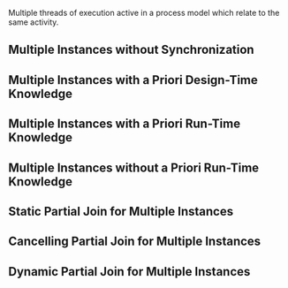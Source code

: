 Multiple threads of execution active in a process model which relate to the same activity.

## Multiple Instances without Synchronization


## Multiple Instances with a Priori Design-Time Knowledge


## Multiple Instances with a Priori Run-Time Knowledge


## Multiple Instances without a Priori Run-Time Knowledge


## Static Partial Join for Multiple Instances


## Cancelling Partial Join for Multiple Instances


## Dynamic Partial Join for Multiple Instances

